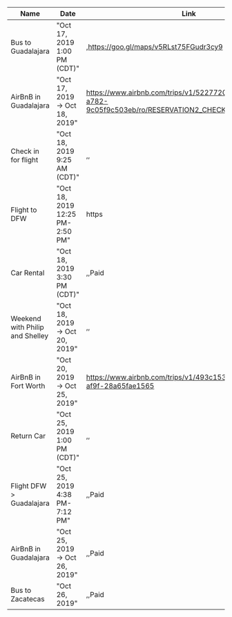 ﻿Name|Date|Link|Location|Status|Notes|Column
-|-|-|-|-|-|-|
Bus to Guadalajara|"Oct 17, 2019 1:00 PM (CDT)"|,https://goo.gl/maps/v5RLst75FGudr3cy9|Paid|,Texas%20Trip%2078477a2eac1d4646a2cdc3d23a3cec69/ZACGDL_BoardingPass.pdf
AirBnB in Guadalajara|"Oct 17, 2019 → Oct 18, 2019"|https://www.airbnb.com/trips/v1/5227720e-350f-4312-a782-9c05f9c503eb/ro/RESERVATION2_CHECKIN/HMADD34X5C/g|https://goo.gl/maps/yn9jPfJ1taM9gdtj8|Paid|,Texas%20Trip%2078477a2eac1d4646a2cdc3d23a3cec69/Airbnb-Guadalajara.pdf
Check in for flight|"Oct 18, 2019 9:25 AM (CDT)"|,,|,
Flight to DFW|"Oct 18, 2019 12:25 PM-2:50 PM"|https|,Paid|Reservation P6BFRV|Texas%20Trip%2078477a2eac1d4646a2cdc3d23a3cec69/Itinerary_P6BFRV.pdf
Car Rental|"Oct 18, 2019 3:30 PM (CDT)"|,,Paid|Reservation 15414030MX2|Texas%20Trip%2078477a2eac1d4646a2cdc3d23a3cec69/Budget_Car_Rental.pdf
Weekend with Philip and Shelley|"Oct 18, 2019 → Oct 20, 2019"|,,|,
AirBnB in Fort Worth|"Oct 20, 2019 → Oct 25, 2019"|https://www.airbnb.com/trips/v1/493c1539-70f3-4e95-af9f-28a65fae1565|https://goo.gl/maps/jH8DnqrpbAmbF9226|Paid|,Texas%20Trip%2078477a2eac1d4646a2cdc3d23a3cec69/Airbnb-Fort-Worth.pdf
Return Car|"Oct 25, 2019 1:00 PM (CDT)"|,,|,
Flight DFW > Guadalajara|"Oct 25, 2019 4:38 PM-7:12 PM"|,,Paid|,
AirBnB in Guadalajara|"Oct 25, 2019 → Oct 26, 2019"|,,Paid|,
Bus to Zacatecas|"Oct 26, 2019"|,,Paid|,Texas%20Trip%2078477a2eac1d4646a2cdc3d23a3cec69/Pase_de_Abordar.pdf